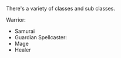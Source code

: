 There's a variety of classes and sub classes.

Warrior:
- Samurai
- Guardian
Spellcaster:
- Mage
- Healer

